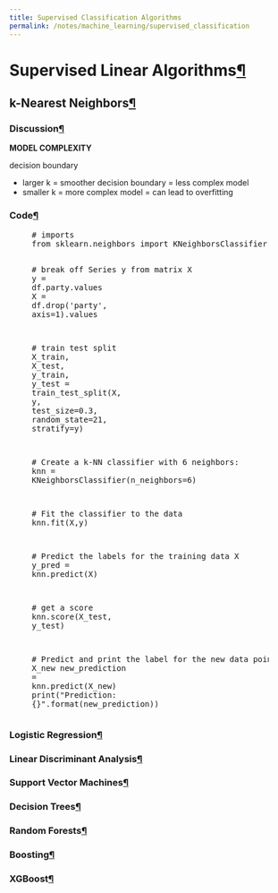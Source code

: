 ```yaml
---
title: Supervised Classification Algorithms
permalink: /notes/machine_learning/supervised_classification
---
```

<div class="cell border-box-sizing text_cell rendered"><div class="prompt input_prompt">
</div>
<div class="inner_cell">
<div class="text_cell_render border-box-sizing rendered_html">
<h1 id="Supervised-Linear-Algorithms">Supervised Linear Algorithms<a class="anchor-link" href="#Supervised-Linear-Algorithms">&#182;</a></h1>
</div>
</div>
</div>
<div class="cell border-box-sizing text_cell rendered"><div class="prompt input_prompt">
</div>
<div class="inner_cell">
<div class="text_cell_render border-box-sizing rendered_html">
<h2 id="k-Nearest-Neighbors">k-Nearest Neighbors<a class="anchor-link" href="#k-Nearest-Neighbors">&#182;</a></h2><h3 id="Discussion"><strong>Discussion</strong><a class="anchor-link" href="#Discussion">&#182;</a></h3><p><strong>MODEL COMPLEXITY</strong></p>
<p>decision boundary</p>
<ul>
<li>larger k = smoother decision boundary = less complex model</li>
<li>smaller k = more complex model = can lead to overfitting</li>
</ul>
<h3 id="Code"><strong>Code</strong><a class="anchor-link" href="#Code">&#182;</a></h3>

<figure class="highlight"><pre><span></span><span class="c1"># imports</span>
<span class="kn">from</span> <span class="nn">sklearn.neighbors</span> <span class="kn">import</span> <span class="n">KNeighborsClassifier</span> 

<span class="c1"># break off Series y from matrix X</span>
<span class="n">y</span> <span class="o">=</span> <span class="n">df</span><span class="o">.</span><span class="n">party</span><span class="o">.</span><span class="n">values</span>
<span class="n">X</span> <span class="o">=</span> <span class="n">df</span><span class="o">.</span><span class="n">drop</span><span class="p">(</span><span class="s1">&#39;party&#39;</span><span class="p">,</span> <span class="n">axis</span><span class="o">=</span><span class="mi">1</span><span class="p">)</span><span class="o">.</span><span class="n">values</span>

<span class="c1"># train test split</span>
<span class="n">X_train</span><span class="p">,</span> <span class="n">X_test</span><span class="p">,</span> <span class="n">y_train</span><span class="p">,</span> <span class="n">y_test</span> <span class="o">=</span> <span class="n">train_test_split</span><span class="p">(</span><span class="n">X</span><span class="p">,</span> <span class="n">y</span><span class="p">,</span> <span class="n">test_size</span><span class="o">=</span><span class="mf">0.3</span><span class="p">,</span> <span class="n">random_state</span><span class="o">=</span><span class="mi">21</span><span class="p">,</span> <span class="n">stratify</span><span class="o">=</span><span class="n">y</span><span class="p">)</span>

<span class="c1"># Create a k-NN classifier with 6 neighbors:</span>
<span class="n">knn</span> <span class="o">=</span> <span class="n">KNeighborsClassifier</span><span class="p">(</span><span class="n">n_neighbors</span><span class="o">=</span><span class="mi">6</span><span class="p">)</span>

<span class="c1"># Fit the classifier to the data</span>
<span class="n">knn</span><span class="o">.</span><span class="n">fit</span><span class="p">(</span><span class="n">X</span><span class="p">,</span><span class="n">y</span><span class="p">)</span>

<span class="c1"># Predict the labels for the training data X</span>
<span class="n">y_pred</span> <span class="o">=</span> <span class="n">knn</span><span class="o">.</span><span class="n">predict</span><span class="p">(</span><span class="n">X</span><span class="p">)</span>


<span class="c1"># get a score</span>
<span class="n">knn</span><span class="o">.</span><span class="n">score</span><span class="p">(</span><span class="n">X_test</span><span class="p">,</span> <span class="n">y_test</span><span class="p">)</span>

<span class="c1"># Predict and print the label for the new data point X_new</span>
<span class="n">new_prediction</span> <span class="o">=</span> <span class="n">knn</span><span class="o">.</span><span class="n">predict</span><span class="p">(</span><span class="n">X_new</span><span class="p">)</span>
<span class="k">print</span><span class="p">(</span><span class="s2">&quot;Prediction: {}&quot;</span><span class="o">.</span><span class="n">format</span><span class="p">(</span><span class="n">new_prediction</span><span class="p">))</span>
</pre>
</figure>
</div>

</div>
</div>
</div>
<div class="cell border-box-sizing text_cell rendered"><div class="prompt input_prompt">
</div>
<div class="inner_cell">
<div class="text_cell_render border-box-sizing rendered_html">
<h3 id="Logistic-Regression">Logistic Regression<a class="anchor-link" href="#Logistic-Regression">&#182;</a></h3>
</div>
</div>
</div>
<div class="cell border-box-sizing text_cell rendered"><div class="prompt input_prompt">
</div>
<div class="inner_cell">
<div class="text_cell_render border-box-sizing rendered_html">
<h3 id="Linear-Discriminant-Analysis">Linear Discriminant Analysis<a class="anchor-link" href="#Linear-Discriminant-Analysis">&#182;</a></h3>
</div>
</div>
</div>
<div class="cell border-box-sizing text_cell rendered"><div class="prompt input_prompt">
</div>
<div class="inner_cell">
<div class="text_cell_render border-box-sizing rendered_html">
<h3 id="Support-Vector-Machines">Support Vector Machines<a class="anchor-link" href="#Support-Vector-Machines">&#182;</a></h3>
</div>
</div>
</div>
<div class="cell border-box-sizing text_cell rendered"><div class="prompt input_prompt">
</div>
<div class="inner_cell">
<div class="text_cell_render border-box-sizing rendered_html">
<h3 id="Decision-Trees">Decision Trees<a class="anchor-link" href="#Decision-Trees">&#182;</a></h3>
</div>
</div>
</div>
<div class="cell border-box-sizing text_cell rendered"><div class="prompt input_prompt">
</div>
<div class="inner_cell">
<div class="text_cell_render border-box-sizing rendered_html">
<h3 id="Random-Forests">Random Forests<a class="anchor-link" href="#Random-Forests">&#182;</a></h3>
</div>
</div>
</div>
<div class="cell border-box-sizing text_cell rendered"><div class="prompt input_prompt">
</div>
<div class="inner_cell">
<div class="text_cell_render border-box-sizing rendered_html">
<h3 id="Boosting">Boosting<a class="anchor-link" href="#Boosting">&#182;</a></h3>
</div>
</div>
</div>
<div class="cell border-box-sizing text_cell rendered"><div class="prompt input_prompt">
</div>
<div class="inner_cell">
<div class="text_cell_render border-box-sizing rendered_html">
<h3 id="XGBoost">XGBoost<a class="anchor-link" href="#XGBoost">&#182;</a></h3>
</div>
</div>
</div>
 

